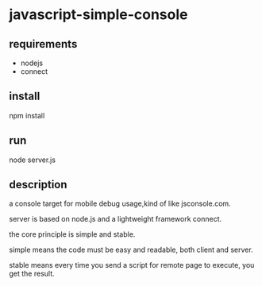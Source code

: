 javascript-simple-console
=========================

## requirements
* nodejs
* connect

## install
  npm install

## run
  node server.js
  
## description
a console target for mobile debug usage,kind of like jsconsole.com.

server is based on node.js and a lightweight framework connect.

the core principle is simple and stable.

simple means the code must be easy and readable, both client and server.

stable means every time you send a script for remote page to execute, you get the result.
